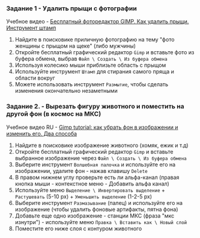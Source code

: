 ### Задание 1 - Удалить прыщи с фотографии

Учебное видео - [Бесплатный фоторедактор GIMP. Как удалить прыщи. Инструмент штамп](https://www.youtube.com/watch?v=xrk5NV3_V-w)
1. Найдите в поисковике приличную фотографию на тему "фото женщины с прыщом на щеке" (либо мужчины)
2. Откройте бесплатный графический редактор `Gimp` и вставьте фото из буфера обмена, выбрав `Файл \ Создать \ Из буфера обмена`
3. Используя колесико мыши приблизьте область с прыщом
4. Используйте инструмент `Штамп` для стирания самого пряща и области вокруг
5. Можете использовать инструмент `Размытие`, чтобы сделать изменения окончательно незаметными

### Задание 2. - Вырезать фигуру животного и поместить на другой фон (в космос на МКС)

Учебное видео RU - [Gimp tutorial: как убрать фон в изображении и изменить его. Два способа](https://www.youtube.com/watch?v=pQtw2NvSZZE)
1. Найдите в поисковике изображение животного (хомяк, ежик и т.д)
2. Откройте бесплатный графический редактор `Gimp` и вставьте выбранное изображение через `Файл \ Создать \ Из буфера обмена`
3. Выберите инструмент `Волшебная палочка` и используйте его на изображении, удалите фон - нажав клавишу `Delete`
4. В правом нижнем углу проверьте есть ли альфа-канал (правая кнопка мыши - контекстное меню - Добавить альфа канал)
5. Используйте меню `Выделение \ Инвертировать выделение` + `Растушевать` (5-10 px) + `Уменьшить выделение` (1-2-5 px)
6. Выберите инструмент `Размазывание` (палец) и используйте его на изображение (чтобы удалить фоновые артифакты, пятна фона)
7. Добавьте еще одно изображение - станции МКС (фраза "мкс изнутри") - используйте меню `Правка \ Вставить как \ Новый слой`
8. Поместите его ниже слоя с контуром животного

